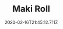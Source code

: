 ---
templateKey: blog-post
title: Maki Roll
type: cooking
energy: 100
health: 45
description: Fish and rice wrapped in seaweed. 
featuredpost: false
date: 2020-02-16T21:45:12.711Z
featuredimage: /img/Maki_Roll.png
sellPrice: 220
tags:
  - Fish
  - Seaweed
  - Rice
  - edible
---